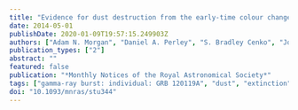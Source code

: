 ```yaml
---
title: "Evidence for dust destruction from the early-time colour change of GRB 120119A"
date: 2014-05-01
publishDate: 2020-01-09T19:57:15.249903Z
authors: ["Adam N. Morgan", "Daniel A. Perley", "S. Bradley Cenko", "Joshua S. Bloom", "Antonino Cucchiara", "Joseph W. Richards", "Alexei V. Filippenko", "Joshua B. Haislip", "Aaron LaCluyze", "Alessandra Corsi", "Andrea Melandri", "Bethany E. Cobb", "Andreja Gomboc", "Assaf Horesh", "Berian James", "Weidong Li", "Carole G. Mundell", "Daniel E. Reichart", "Iain Steele"]
publication_types: ["2"]
abstract: ""
featured: false
publication: "*Monthly Notices of the Royal Astronomical Society*"
tags: ["gamma-ray burst: individual: GRB 120119A", "dust", "extinction", "Astrophysics - High Energy Astrophysical Phenomena", "Astrophysics - Cosmology and Nongalactic Astrophysics"]
doi: "10.1093/mnras/stu344"
---
```


